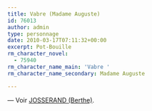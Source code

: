 ```yaml
---
title: Vabre (Madame Auguste)
id: 76013
author: admin
type: personnage
date: 2010-03-17T07:11:32+00:00
excerpt: Pot-Bouille
rm_character_novel:
  - 75940
rm_character_name_main: 'Vabre '
rm_character_name_secondary: Madame Auguste

---
```

— Voir <a href="#/personnage/josserand-berthe/" target="_self">JOSSERAND (Berthe)</a>.